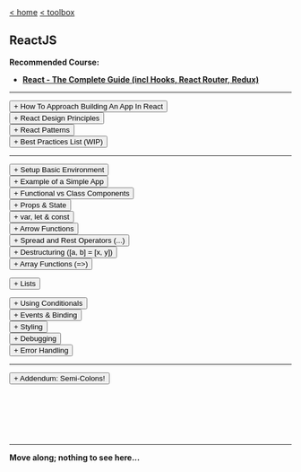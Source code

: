 <div style="display: inline-block;">
<a class="link" href="http://oclipa.github.io/">&lt; home</a>
<a class="link" href="http://oclipa.github.io/toolbox.html">&lt; toolbox</a>
</div> 

## ReactJS

**Recommended Course:**
   * **[React - The Complete Guide (incl Hooks, React Router, Redux)](https://www.udemy.com/course/react-the-complete-guide-incl-redux/)**

-------

<div>
<button type="button" class="collapsible">+ How To Approach Building An App In React</button>
<div class="content" style="display: none;" markdown="1">

**Based on: [https://reactjs.org/docs/thinking-in-react.html](https://reactjs.org/docs/thinking-in-react.html)**

1. Break data model into components that (ideally) only do one thing.
   * [Single Responsibility Principle](https://en.wikipedia.org/wiki/Single-responsibility_principle)
1. Break down UI into components, where each component matches one piece of the data model.
1. Arranage UI components into a hierarchy.
1. Build a static version of the hierarchy in React.
   * At this stage, use `props` rather than `state` (see "[What is the difference between state and props](https://reactjs.org/docs/faq-state.html#what-is-the-difference-between-state-and-props)").
   * Each component should only have a render() method (since it is static).
   * Generally, build bottom-up (i.e. low level of heirarchy first) and write tests as you build.
   * Data will be input as a `prop` into the top of the hierarchy, e.g. in index.js:
      * `ReactDOM.render(<App data="dataSource" />, document.getElementById('root'));`
1. Identify the minimum set of mutable (i.e. changeable) state required by the app.
   * [Don't Repeat Yourself Principle](https://en.wikipedia.org/wiki/Don%27t_repeat_yourself)
   * e.g. it is good for state to reference an array, but not the number of items in the array.
   * Three questions:
      * Is it passed in from a parent via props? If so, it probably isn’t state.
      * Does it remain unchanged over time? If so, it probably isn’t state.
      * Can you compute it based on any other state or props in your component? If so, it isn’t state.
1. Identify which component mutates, or owns, the state.
   * For each piece of state in your application:
      * Identify every component that renders something based on that state.
      * Find a common owner component (a single component above all the components that need the state in the hierarchy).
      * Either the common owner or another component higher up in the hierarchy should own the state.
      * If you can’t find a component where it makes sense to own the state, create a new component solely for holding the state and add it somewhere in the hierarchy above the common owner component.
   * The owner of the `state` will pass it to components that need it via `props`. 
   * Components that mutate state should avoid UI rendering.
1. Add inverse data flow (i.e. from lower hierarchy to higher).
   * Components should only update their own state.
   * Pass callbacks (e.g. `onChange` event) from higher components to lower components, which will fire when the state should be updated.  
   * The callbacks will call `setState()`.

</div>
</div>
<div>
<button type="button" class="collapsible">+ React Design Principles</button>
<div class="content" style="display: none;" markdown="1">

**Based on: [https://reactjs.org/docs/design-principles.html](https://reactjs.org/docs/design-principles.html)**

1. The key feature of React is composition of components.
   * Components should be able to be changed without affecting the rest of the codebase.
   * Components describe any composable behaviour, which includes rendering, lifecycle and state.
1. Resist adding features that can be implemented by clients.
   * [Minimal API Surface Area](https://www.youtube.com/watch?v=4anAwXYqLG8)
   * Only add out-of-scope features if it will avoid clients producing multiple solutions to the same problem.
1. Before deprecating a feature, always consider all use cases and communicate reasons and alternatives to clients.
1. If some pattern is hard to express in a declarative way, provide an imperative API.
1. If you can't identify a perfect API, provide a temporary subpar API (but it must be temporary).
1. Value API stability.
   * When something changes, there should be a clear (and preferably automated) migration path.
   * Deprecate APIs internally first, before deprecating them for clients (to allow validation).
   * Add deprecation warnings in the current major version and change the behaviour in the following major release.
   * Consider using [codemod](https://www.youtube.com/watch?v=d0pOgY8__JM) scripts for changes that require a lot of repetitive manual work.
1. Value interoperability.
   * Enable gradual adoption by allowing existing functionality to be wrapped by new functionality.
1. Perform the minimum amount of work before returning to React.
   * Allows React to schedule and split work.
1. Be renderer-agnostic
   * Don't assume the app will only run in a browser.
   * e.g. [https://reactnative.dev](React Native)
1. Aim for elegant APIs but prefer ugly APIs if they avoid work for the client.
   * Correct, performant and a good developer experience are more important than elegant.
1. Prefer boring code to clever code.
   * Avoid new internal abstractions.
   * Verbose code is easier to move around and change.
1. Use verbose name for APIs.
   * Make points of interaction highly visible and distinct.
   * Optimize for search (makes automated updates easier).
1. [Eat Your Own Dog Food](https://en.wikipedia.org/wiki/Eating_your_own_dog_food)
   * But be open to the idea that external clients may have other use cases.

</div>
</div>
<div>
<button type="button" class="collapsible">+ React Patterns</button>
<div class="content" style="display: none;" markdown="1">

There are many patterns that are considered important for React; certainly too many to list here.  

A good sources of information about React Patterns is:
   * [https://vasanthk.gitbooks.io/react-bits/](https://vasanthk.gitbooks.io/react-bits/)

Additional information can be found here:
   * [https://reactpatterns.com/](https://reactpatterns.com/)

Some examples of common patterns can be found here:
   * [https://github.com/reactjs/react-future/tree/master/07%20-%20Returning%20State](https://github.com/reactjs/react-future/tree/master/07%20-%20Returning%20State)

</div>
</div>
<div>
<button type="button" class="collapsible">+ Best Practices List (WIP)</button>   
<div class="content" style="display: none;" markdown="1">

**Taken from [https://medium.com/@konstankino/2019-reactjs-best-practices-design-patterns-516e1c3ca06a](https://medium.com/@konstankino/2019-reactjs-best-practices-design-patterns-516e1c3ca06a)**

* When using ReduxJS, split your Reducer code into smaller methods to avoid huge JSON within your Reducer.
* Consider using TypeScript in your apps if you do not do it already.
* Use the create-react-app generator to bootstrap your ReactJS app.
* Keep your code DRY. Don’t Repeat Yourself, but keep in mind code duplicate is NOT always a bad thing.
* Avoid having large classes, methods or components, including Reducers.
* Use more robust managers to manage application state, such as Redux.
* Use event synchronizer, such as Redux-Thunk, for interactions with your back end API.
* Avoid passing too many attributes or arguments. Limit yourself to five props that you pass into your component.
* Use ReactJS defaultProps and ReactJS propTypes.
* Use linter, break up lines that are too long.
* Keep your own jslint configuration file.
* Always use a dependency manager with a lock file, such as NPM or yarn.
* Test your commonly accessed code, code that is complex and prone to bugs.
* Write more tests that give more test coverage for your code with a little effort and test code to ensure its proper functioning.
* Every time you find a bug, make sure you write a test first.
* Use function-based components by starting to use React Hooks, a new ReactJS way to create state-full components.
* Use ES6 de-structuring for your props.
* Use conditional rendering.
* User `map()` to collect and render collections of components.
* Use partial components, such as `<>` … `</>`
* Name your event handlers with handle prefixes, such as `handleClick()` or `handleUpdate()`.
* Use `onChange` to control your inputs, such as `onChange={this.handleInputChange}`.
* Use JEST to test your ReactJS code.

</div>
</div>

-------

<div>
<button type="button" class="collapsible">+ Setup Basic Environment</button>
<div class="content" style="display: none;" markdown="1">

1. Install NodeJs: 
   * [https://nodejs.org](https://nodejs.org)
2. Install create-react-app: 
   * `sudo npm install create-react-app -g`
3. Create a new app: 
   * `create-react-app [app-name] [--scripts-version version]`
   * This will create a new sub-directory of the current directory called `app-name`.
   * `--scripts-version version` is optional; if not used, the latest version of create-react-app will be used.
4. In the new app directory, start the development server: 
   * `npm start`
   * This actually calls a bespoke command defined in package.json.

</div>
</div>
<div>  
<button type="button" class="collapsible">+ Example of a Simple App</button> 
<div class="content" style="display: none;" markdown="1">

### index.js 

**(boiler-plate code generated by create-react-app)**

```jsx
import React from 'react';
import ReactDOM from 'react-dom';
import './index.css';
import App from './App';
import * as serviceWorker from './serviceWorker';

ReactDOM.render(
  <React.StrictMode>
    <App />
  </React.StrictMode>,
  document.getElementById('root')
);

// If you want your app to work offline and load faster, you can change
// unregister() to register() below. Note this comes with some pitfalls.
// Learn more about service workers: https://bit.ly/CRA-PWA
serviceWorker.unregister();

```

### App.js 

**(created from template generated by create-react-app)**

```jsx
// imports ////////////////////////////////////////////////////

import React, { Component } from 'react';
import ReactDOM from 'react-dom';
import './App.css';
import Calculator from './Calculator/Calculator.js';

// App class //////////////////////////////////////////////////

class App extends Component {
  
  // application state ////////////////////////////////////////

  state = {
    algName: 'None',
    val1: 0,
    val2: 0
  };
  
  // event handlers and functions /////////////////////////////

  val1ChangedHandler = ( event ) => {
    this.setState( 
        {
          algName: "None",
          val1: event.target.value
        } 
      );
  };

  val2ChangedHandler = ( event ) => {
    this.setState( 
        {
          algName: "None",
          val2: event.target.value
        } 
      );
  };
  
  doCalculationHandler = ( event ) => {
    this.setState( 
        {
          algName: event.target.value
        } 
      );
  };

  // render ////////////////////////////////////////////////////

  render() {
    // local style /////////////////////////////////////////////
    const style = {
      backgroundColor: 'green',
      color: 'white',
      font: 'inherit',
      border: '1px solid blue',
      padding: '8px',
      cursor: 'pointer'
    };
    
    let a = this.state.algName;
    let v1 = this.state.val1;
    let v2 = this.state.val2;

    let calc = (<Calculator algName={a} val1={v1} val2={v2} />);

    return (
      <div className="App"> {/* required */} 
        <div className="inputs">
            <input type="text" 
                    onChange={(event) => 
                                this.val1ChangedHandler(event)} 
                    value={v1} />
            
            <input type="text" 
                    onChange={(event) => 
                                this.val2ChangedHandler(event)} 
                    value={v2} />
            
            <div className = "buttons">
              <button style={style} 
                      onClick={(event) => 
                                this.doCalculationHandler(event)}
                      value="add">Add</button>
              <button style={style} 
                      onClick={(event) => 
                                this.doCalculationHandler(event)}
                      value="subtract">Subtract</button>
            </div>
        </div>
        <div className="output">
          {calc}
        </div>
      </div>
    );
  }
}

export default App;
```

### Calculator/Calculator.js

**(created manually)**

```jsx
import React from 'react';
import './Calculator.css';

const calculator = (props) => {
    
    const algName = props.algName;
    const val1 = parseFloat(props.val1);
    const val2 = parseFloat(props.val2);
    
    let result = 0;
    
    if (algName === 'add') {
      result = val1 + val2;
    }
    else if (algName === 'subtract') {
      result = val1 - val2;
    }
    else if (algName === 'None') {
      return <span></span>
    }
    
    return (
        <span>Result = {result}</span>
    )
};

export default calculator;
```
</div>
</div>
<div>
<button type="button" class="collapsible">+ Functional vs Class Components</button>   
<div class="content" style="display: none;" markdown="1">

**Both Functional and Class components should start with an uppercase letter.**

-------

### Functional Component

```jsx
// ES5
function Welcome(props) {
  return <h1>Hello, {props.name}</h1>;
}

// ES6
const Welcome = (props) => {
  return <h1>Hello, {props.name}</h1>;
}
```

&nbsp;

* Functional components do not access props via `this`(e.g. `props.XY`).

Pros:

* Functional components are generally considered easier to read and test.
* Code tends to be smaller.
* It is easier to separate container and presentational components.
* There may be a performance boost in future React versions.

Cons:

* You cannot call setState() in a functional component.
   * As of React 16.8, you can use useState() but this only allows you to overwrite the state, rather than merging updates into the existing state.
* You cannot use lifecycle hooks in a functional component.
   * As of React 16.8, you can use useEffect() however this is not as fine-grained as lifecycle hooks.
   * useEffect() allows you to perform an action after render() has been called.

-------

**useEffect()**

* `import React, {useEffect} from 'react';`
* Takes a function that will run for every render cycle.
  * `useEffect( () => { somefunction; }); )`
* Can have multiple calls to useEffect in the same function (e.g. each reacting to different object).
* Essentially, componentDidMount and componentDidUpdate combined in one effect (see below).
* Controlled by passing an object (or array of objects) into the method and the method only reacts if the object has changed:
  * `useEffect( () => { somefunction; }, [props.somedata] ); )`
  * To have the method run only the first time an object is rendered, pass an empty array.
* To perform clean-up using useEffect, return a function:
  * `useEffect( () => { somefunction; }, [props.somedata] ); return () => { cleanupfunction } )`
  * Runs BEFORE the main useEffect function runs, but AFTER the (first) render cycle.

-------

### Class Component

```jsx
class Welcome extends React.Component {
  render() {
    return <h1>Hello, {this.props.name}</h1>;
  }
} 
```

* Class components must access state and props using `this`(e.g. `this.state.XY`).

* As a general of thumb, class components are preferred if you need fine-grained control of state, or you need actions performed outside of render() and you do not want to use React Hooks.

-------

**Class Component LifeCycle**

1. This is only available to Class components.
1. Lifecycle Hooks have nothing to do with React Hooks!

<a href="assets/reactjs-component-lifecycle.png" target="_blank" style="width: 80%"><img src="assets/reactjs-component-lifecycle.png" /></a>

<br/>[Original Image](https://twitter.com/dan_abramov/status/981712092611989509/photo/1)
&copy; Dan Abramov: [https://overreacted.io/](https://overreacted.io/)
<br/>[Interactive Version](http://projects.wojtekmaj.pl/react-lifecycle-methods-diagram/)

* **Mounting**
   1. `constructor()`
      * Call super(props)
      * Use to set up state
      * Don't cause Side-Effects
   1. `getDerivedStateFromProps(props, state)`
      * Sync state with props
      * Very niche case
      * Don't cause Side-Effects
   1. `render()`
      * Prepare and Structure your JSX code
      * Don't do any actions that will block the rendering process.
      * Only completes after render() has been called for all children.
   1. `componentDidMount()` &lt;-- Commonly used
      * Very common 
      * Can cause Side-Effects (e.g. send http requests)
      * Don't update state (at least, not synchronously)
   1. `componentWillMount()`
      * Available but deprecated
      * Do not use

* **Updating**
   1. `getDerivedStateFromProps(props, state)`
      * See above
   1. `componentWillReceiveProps(props)`
      * Available but deprecated
      * Do not use
   1. `shouldComponentUpdate(nextProps, nextState)` &lt;-- Commonly used
      * Used to cancel update process
      * Typically used for performance reasons (if used carefully)
   1. `render()`
      * See above
   1. `getSnapshotBeforeUpdate(prevProps, prevState)`
      * Another niche method
      * Last minute DOM operations (e.g. getting current scrolling position of user)
      * Don't cause Side-Effects
   1. `componentWillUpdate()`
      * Available but deprecated
      * Do not use
   1. `componentDidUpdate()` &lt;-- Commonly used
      * Can cause Side-Effects (e.g. send http requests)
      * Don't update state (at least, not synchronously)

* **Unmounting (clean-up)**
   * `componentWillUnmount()`
   
* **Other**
   * `componentDidCatch()

</div>
</div>

<div>
<button type="button" class="collapsible">+ Props & State</button>   
<div class="content" style="display: none;" markdown="1">

There are two approaches to handling application state:
   * `state`
   * `props`

-------

**state**

* `state`, as the name suggests, records the current state of a **class** component.
* Not all components need to have state (it can be maintained by a parent component).
* The `state`object is defined at the top of the class definition:

```jsx
import React, { Component } from 'react';
import Town from 'Town';

class App extends Component {
  state = {
    persons: [
      { name: 'Fred', age: 40 },
      { name: 'Wilma', age: 35 },
      { name: 'Barney', age: 38 },
    ],
    location: 'Bedrock'
  };
  
  ...
  
  render() {
    return (
      <Town
        name={this.state.location}
        persons={this.state.persons}
        clicked={this.deleteOldestHandler}
      />
    );
  }
}
```

&nbsp;

* In class components, state should be updated using the [`setState()`](https://reactjs.org/docs/react-component.html#setstate) function; it should never be updated directly (e.g. do not use `this.state.name = newName`).
* Be aware that `setState()` is [asynchronous](https://medium.com/@wereHamster/beware-react-setstate-is-asynchronous-ce87ef1a9cf3).  Calling `setState()` should be considered a request that React may ignore.  This is particularly true if `setState()` is called multiple times in the same update cycle; later calls may overwrite earlier ones. 
* In addition, it is good practice to only ever change state properties immutably.  This can be achieved by making a copy of the property to be updated, updating the copy and then overwriting the original property, e.g.

```jsx
deleteOldestHandler = () => {
  // create a copy of the person array
  // using the spread operator
  const persons = [...this.state.persons];

  // sort the array by increasing age and 
  // remove the last person
  persons.sort((a, b) => a.age - b.age).pop();
  
  // overwrite the old array with the new one.
  this.setState({persons: persons});
}
```

-------

**props**

* Unlike `state`, both Class components and Functional components can access the `props` object.
   * For Class components, this is done use the `this` keyword: `persons = this.props.persons;`.
   * For Functional components, the `props` object is passed in as a function parameter: `const Town = (props) => { persons = props.persons; }`
* The `props` object is read-only.  It is created from the tag parameters for the component: `<Town persons={persons} />`.
* Since props cannot be updated, the only way to update the state is via callbacks passed via the `props` object.  In this way, the parent object both owns the state and is responsible for updating it.

```jsx
import React from 'react';

const Town = (props) => { 
  return (
    <div>
      <h1>Name: {props.name}</h1>
      <h1>Occupants: {props.persons.length}</h1>
      <button onClick={props.clicked}>
        Remove Oldest Person
      </button>
    </div>
  );
}

export default Town;
```

-------

**useState()**

* The one important caveat to the above is that, since React 16.8, functional components can call `useState()` to update the state.
* This method only allow the entire state to be overwritten; it does not allow specific properties to be updated.
* However, can have multiple calls to `useState` in the same functional class.
* `useState` returns an array with exactly two elements.
   * The first element is the current state.
   * The second element will always be a function that allows the state to be updated.

```jsx
import React, { useState } from 'react';

const App = props => {
  const [pState, setPState] = useState({
    persons: [
      { name: 'Fred', age: 40 },
      { name: 'Wilma', age: 35 },
      { name: 'Barney', age: 38 },
    ]  
  });
  
  // add location separately
  const [lState, setLState] 
          = useState(
              {
                location: 'Bedrock'
              }
            );
  
  // add some other random object
  useState('another value');

  // function within a function
  const nameHandler = () => {
    setPState({
      persons: [
        { name: 'Betty', age: 34 },
        { name: 'Wilma', age: 35 },
        { name: 'Barney', age: 38 },
      ]
    });
  }
  
  setLState(
    {location: 'Granitetown'}
  );
  
  return (
    <div>
      <h1>
        Hi {pState.persons[0].name}
      </h1>
      <button onClick={nameHandler}>
        Switch Name
      </button>
    </div>
  )
}
```
</div>
</div>

<div>
<button type="button" class="collapsible">+ var, let &amp; const</button>   
<div class="content" style="display: none;" markdown="1">

`var`- creates a variable; doesn't differentiate between variables and constants.

`let`- is basically the same as `var`; use this if a variable is actually variable.

`const`- use this if a variable never changes (i.e. is constant).

With the release of ES6, avoid using `var`.

</div>
</div>

<div>
<button type="button" class="collapsible">+ Arrow Functions</button>   
<div class="content" style="display: none;" markdown="1">

"Traditional" Function (ES5):

```jsx
function myFunc() {
  console.log(arguments);
  return ...
}
```

Arrow Function (ES6):

```jsx
const myFunc = (args) => ({
  console.log(args);
  ...
})
```

Differences:
* Arrow functions avoid problems with `this` keyword (always refers to the enclosing context).
* Arrow functions have an implicit return, so the `return` keyword does not need to be used, however the function block must be wrapped in parantheses (if nothing is being returned, the parantheses can be left out).
* Arrow functions cannot be [hoisted](https://www.w3schools.com/js/js_hoisting.asp), unlike the ES5 function.
* Arguments must be explicitly passed into arrow functions (the `arguments` object is only available to ES5 functions).
* Cannot use arrow functions as constructors or methods (see below).

-----

**Digression: What is the difference between a method and a function?**

The difference between a method and a function (in javascript) is that: 
   * functions are called in isolation (e.g. `someFunction()`)
   * methods are only called from other objects (e.g. `someObject.someFunction()`)

e.g.

```jsx
    var object = {
      myMethod: function() {
        console.log("What am I?");
      }
    };
    
    object.myMethod(); // method call
    
    var myFunc = object.myMethod; 
    myFunc();          // function call
```
For those coming from languages such as C#, it may be useful to think of functions as private and methods as public.
</div>
</div>

<div>
<button type="button" class="collapsible">+ Spread and Rest Operators (...)</button>   
<div class="content" style="display: none;" markdown="1">

Both Spread and Rest use the same operator: `...`

-----

**Spread:**
   * Used to split up (i.e. spread) array elements OR object properties.

```jsx
// create new array by splitting the old 
// array and adding objects a and b

const newArray = [...oldArray, a, b];

// create new object by splitting up the 
// old object into properties and adding 
// a new property (newProp).
// If oldObject already contains newProp, 
// the old value will be overwritten.

const newObject = ({ ...oldObject, 
                           newProp: 5 })
```

-----

**Rest:**
   * Used to merge a list of elements into an array.
   * Name comes from ability to merge "the rest of the elements" into an array.

An example of the general case is:

```jsx
var dogPref = ["Dogs" , "Like" , "Bones"];
const [animal , ...pref] = dogPref;
console.log(animal); // Dogs
console.log(pref); // [ "Like", "Bones"]
```

A more common case is for handling arguments passed to a function:

```jsx
// args can be an unlimited list of 
// arguments.
// The rest operator merges all of the 
// arguments into an array.

function sortArgs(...args) {
   return args.sort();
}
```
</div>
</div>
<div>
<button type="button" class="collapsible">+ Destructuring ([a, b] = [x, y])</button>   
<div class="content" style="display: none;" markdown="1">

The [destructuring assignment](https://developer.mozilla.org/en-US/docs/Web/JavaScript/Reference/Operators/Destructuring_assignment) syntax is a JavaScript expression that makes it possible to unpack values from arrays, or properties from objects, into distinct variables.

For arrays:

```jsx
let a, b, rest;
[a, b] = [10, 20];

console.log(a);
// expected output: 10

console.log(b);
// expected output: 20

[a, b, ...rest] = [10, 20, 30, 40, 50];

console.log(rest);
// expected output: Array [30,40,50]
```

There is a similar syntax for objects (simply replaces `[]` with `{}`): 

```jsx
{name} = {name:'Max', age: 28};
console.log(name); // Max
console.log(age); // undefined

// The following component declarations 
// are equivalent:

function Greeting(props) {
  return <div>Hi {props.name}!</div>;
}

function Greeting({name}) {
  return <div>Hi {name}!</div>;
}

function Greeting({name, ...restProps}) {
  return <div>Hi {name}!</div>;
}
```
</div>
</div>
<div>
<button type="button" class="collapsible">+ Array Functions (=>)</button>   
<div class="content" style="display: none;" markdown="1">

**[`map()`](https://developer.mozilla.org/en-US/docs/Web/JavaScript/Reference/Global_Objects/Array/map)**

* Applies a function to each element in an array and returns a new array with the result.

```jsx
const array1 = [1, 4, 9, 16];

// pass a function to map
const map1 = array1.map(x => x * 2);

console.log(map1);
// expected output: Array [2, 8, 18, 32]
```

-----

**[`find()`](https://developer.mozilla.org/en-US/docs/Web/JavaScript/Reference/Global_Objects/Array/find)** 

* Returns the **first** element in an array that matches the testing function. 

```jsx
const array1 = [5, 12, 8, 130, 44];

const res = array1.find(element => 
                          element > 10);

console.log(res);
// expected output: 12
```

-----

**[`findIndex()`](https://developer.mozilla.org/en-US/docs/Web/JavaScript/Reference/Global_Objects/Array/findIndex)**

* Returns the index of the **first** element in an array that matches the testing function. 

```jsx
const array1 = [5, 12, 8, 130, 44];

const isLarge = (element) => 
                    element > 13;

console.log(array1.findIndex(isLarge));
// expected output: 3
```

-----

**[`filter()`](https://developer.mozilla.org/en-US/docs/Web/JavaScript/Reference/Global_Objects/Array/filter)** 

* Returns a new array that only contains elements of the input array that match the testing function. 

```jsx
const words = ['spray', 'limit', 'elite', 
                'enflame', 'dutiful', 
                'present'];

const res = words.filter(word => 
                          word.length > 6);

console.log(res);
// expected output: 
// Array ["enflame", "dutiful", "present"]
```

-----

**[`reduce()`](https://developer.mozilla.org/en-US/docs/Web/JavaScript/Reference/Global_Objects/Array/reduce)** 

* Applies a [reducer](https://www.robinwieruch.de/javascript-reducer) function to each element of an array, resulting in a single output value.

```jsx
const array1 = [1, 2, 3, 4];
const reducer = (total, currentValue) => 
                      total + currentValue;

// 1 + 2 + 3 + 4
console.log(array1.reduce(reducer));
// expected output: 10

// 5 + 1 + 2 + 3 + 4
console.log(array1.reduce(reducer, 5));
// expected output: 15
```

-----

**[`concat()`](https://developer.mozilla.org/en-US/docs/Web/JavaScript/Reference/Global_Objects/Array/concat)** 

* Returns a new array that is a concatenation of two or more arrays (using a shallow copy).
* Syntax 1: `array1.concat[array2, array3, ...arrayN]`

```jsx
const letters = ['a', 'b', 'c'];
const numbers = [1, 2, 3];

letters.concat(numbers);
// result in ['a', 'b', 'c', 1, 2, 3]
```

&nbsp;

* Syntax 2: `array1.concat[value1[, value2[, ...[, valueN]]]]`

```jsx
const letters = ['a', 'b', 'c'];

const result = letters.concat(1, [2, 3]);

console.log(result); 
// results in ['a', 'b', 'c', 1, 2, 3]
```

-----

**[`slice()`](https://developer.mozilla.org/en-US/docs/Web/JavaScript/Reference/Global_Objects/Array/slice)** 

* Returns a new array containing a shallow copy of the selected elements of an array.
* Syntax: `slice[inclusive begin, exclusive end]`

```jsx
const animals = ['ant', 'bison', 
                  'camel', 'duck', 
                  'elephant'];

console.log(animals.slice(2));
// expected output: 
// Array ["camel", "duck", "elephant"]

console.log(animals.slice(2, 4));
// expected output: 
// Array ["camel", "duck"]

console.log(animals.slice(1, 5));
// expected output: 
// Array ["bison", "camel", "duck", "elephant"]
```

-----

**[`splice()`](https://developer.mozilla.org/en-US/docs/Web/JavaScript/Reference/Global_Objects/Array/splice)** 

* Changes the contents of an array by removing or replacing existing elements and/or adding new elements [in place](https://en.wikipedia.org/wiki/In-place_algorithm) (i.e. it does not create a new array).
* Syntax: `let arrDeletedItems = array.splice(start[, deleteCount[, item1[, item2[, ...]]]])`

```jsx
const months = ['Jan', 'March', 
                'April', 'June'];
months.splice(1, 0, 'Feb');
// inserts at index 1

console.log(months);
// expected output: 
// Array ["Jan", "Feb", "March", 
//          "April", "June"]

months.splice(4, 1, 'May');
// replaces 1 element at index 4

console.log(months);
// expected output: 
// Array ["Jan", "Feb", "March", 
//          "April", "May"]
```

</div>
</div>
<div>
  
<button type="button" class="collapsible">+ Lists</button>   
<div class="content" style="display: none;" markdown="1">

List items must always have a `key` property.  Note that using `index` as the `key` is not recommended, since it is an intrinsic part of the list, rather than part of the objects in the list.

```jsx
deleteHandler = (personIndex) => {
  // create copy of array 
  // before manipulating it.
  const persons = [...this.state.persons];
  persons.splice(personIndex, 1);
  this.setState({persons: persons});
}

render() {
  // create list of persons using map()
  return this.state.persons.map(
    (person, index) => {
      return <Person 
        click={() => this.deleteHandler(index)}
        name={person.name} 
        age={person.age}
        key={person.id} />
    }
  );
}
```

</div>
</div>

<div>
<button type="button" class="collapsible">+ Using Conditionals</button>   
<div class="content" style="display: none;" markdown="1">

* Conditional statements take advantage of the fact that you can inject javascript into jsx using single curly braces `{}`.
* Having said that, inside jsx, only ternary expressions are available (`test ? a : b`).

```jsx
import React, { Component } from 'react';
import Town from 'Town';

class App extends Component {
  togglePersonsHandler = () => {
    const doesShow = this.state.showPersons;
    this.setState({showPersons: !doesShow});
  }

  render() {
    return (
      <div>
        { this.state.showPersons ? 
          <div>
            ...
          </div> : null
        }
      </div>
    );
  };
}
```

&nbsp;

* Alternatively, the following is a more elegant (and recommended) approach:

```jsx
import React, { Component } from 'react';
import Town from 'Town';

class App extends Component {
  togglePersonsHandler = () => {
    const doesShow = this.state.showPersons;
    this.setState({showPersons: !doesShow});
  }

  render() {
    let persons = null;
    
    if (this.state.showPersons) {
      persons = (
          <div>
            ...
          </div> 
      )
    }
    
    return (
      <div>
        {persons}
      </div>
    );
  };
}
```

</div>
</div>

<div>
<button type="button" class="collapsible">+ Events &amp; Binding</button>   
<div class="content" style="display: none;" markdown="1">

**Event Handlers**

The following is an example of a basic implementation of an event handler:

```jsx
class App extends Component {

  // naming convention: 
  // [verb] + [noun] + "Handler"
  // ([noun] + [verb] + "Handler")
  switchNameHandler = () => {
    console.log('Was clicked!');
  }
  
  render() {
    return (
      <button 
        onClick={this.switchNameHandler}>
          Switch Name
      </button>
    );
  }
}
```
Note that we only register a reference to the event handler (`this.switchNameHandler`) with the event, rather than registering it as a method (`this.switchNameHandler()`).  If it were registered as a method, it would be invoked immediately upon registration (due to the `()`), rather than waiting until the event is triggered.

If you need to pass the event handler to a child component (which is a common use case), the handler is registered as a property of the child component:

```jsx
  render() {
    return (
      <Person 
        name={this.state.persons[1].name} 
        age={this.state.persons[1].age} 
        click={this.switchNameHandler} />
    );
  }
```
If you need to pass a value to the event handler, there are two approaches:
   * The `bind()` method.
   * An anonymous function.

**`bind()` method**

By calling the `bind()` method on the handler, a value can be passed as an argument.

```jsx
  switchNameHandler = (newName) => {
    this.setState( {
      persons: [
        { name: 'Fred', age: 40 },
        { name: newName, age: 35 },
        { name: 'Barney', age: 38 },
      ],
    } );
  }
  
  render() {
    return (
      <button 
        onClick={
          this.switchNameHandler.bind(this, 'Betty')
        }>Switch Name</button>
    );
  }
```

**Anonymous function**

```jsx
  render() {
    return (
      <button 
        onClick={
          () => this.switchNameHandler('Betty')
        }>Switch Name</button>
    );
  }
```
Note that in this case `()` must be added to the event handler, since we are registering a reference to the anonymous function, rather than the event handler itself.  This means that we can pass data to the event handler. 

&nbsp;

Of the two approaches, **the `bind()` method is generally the most efficient**, so it is recommended to use this rather than the anonymous function.

&nbsp;

-----

**Two-Way Binding**

Two-way binding means that when something in the browser changes something in the data store, that change is immediately reflected in the browser.

To achieve this, in addition to passing an event handler to the child, which allows the child to trigger an update of the state, the child also receives the updated state via `props`.

In the following example, the sequence of actions is:

1. `App` renders `Person` while passing it the `state` (via `props`) and a `nameChangedHandler` event handler. 
1. `Person` renders `props.name` and registers the `nameChangedHandler` event handler with the `onChange` event for the `<input>`field.
1. The `<input>` field in `Person` is updated by the user, triggering the `onChange` event.
1. The `nameChangedHandler` receives the updated element (i.e. `<input>`) via `event.target`, and updates the `state` with the value of `value`.
1. `App` then renders `Person` again, passing it the updated `state`.
1. `Person` renders the updated `props.name`.
1. And the cycle repeats...

*App.js*
```jsx
class App extends Component {

  nameChangedHandler = (event) => {
    this.setState( {
      persons: [
        { name: 'Fred', age: 40 },
        { name: event.target.value, age: 35 },
        { name: 'Barney', age: 38 },
      ],
    } );
  }
  
  render() {
    return (
      <Person 
        name={this.state.persons[1].name} 
        age={this.state.persons[1].age} 
        click={this.switchNameHandler}
        changed={this.nameChangedHandler} />
    );
  } 
}
```
*Person.js*

```jsx
const person = (props) => {
  return (
    <div>
      <p>{props.name}</p>
      <input 
        type="text" 
        onChange={props.changed} 
        value={props.name}/>
    </div>
  )
};
```
</div>
</div>

<div>
<button type="button" class="collapsible">+ Styling</button>   
<div class="content" style="display: none;" markdown="1">

There are several approaches to styling React pages:
   * Inline
   * Stylesheets
   * Dynamic
   * Radium
   * styled-components
   * CSS modules

&nbsp;

-----

**Inline**

This means that the styles are added to tags in the `render()` method using the inline `style` property.  In this case, the styles are scoped to the component.

```jsx
class App extends Component {
  render() {
    const style = {
      backgroundColor: '#fff',
      width: '60%',
      border: '1px solid #eee',
      boxShadow: '0 px 3px #ccc',
      cursor: 'pointer'
    };
    
    return (
      <div style={style}>
        ...
      </div> 
    );
  } 
}
```
Note that there are 3 differences between this approach and standard CSS syntax:
   * Hypenated names are not supported, so `background-color`becomes `backgroundColor`. 
   * Properties are separated by commas, rather than semi-colons.
   * Property values are enclosed in single quotes.

Some CSS features are quite difficult to implement using this approach (e.g. `:hover`).

&nbsp;

-----

**Stylesheets**

There are two important things to be aware of when using an imported stylesheet in React:
   * CSS class names for tags are identified using `className` not `class` (because "html" in React is actually JSX, where `class` already has a different meaning).
   * Imported CSS is globally scoped, so implementing a style for `button`, for example, will affect every button in the app. 

*Person.css*

```css
.Person {
  background-color: #fff;
  width: 60%;
  border: 1px solid #eee;
  box-shadow: 0 px 3px #ccc;
  cursor: pointer;
}
```
*Person.js*

```jsx
import './Person.css';

const person = (props) => {
  return (
    <div className="Person">
      ...
    </div>
  )
};
```

&nbsp;

-----

**Dynamic**

Dynamic-styling essentially means using JSX features to replace the style identifiers with variables that can be generated on the fly.

*App.css*

```css
.App {
  text-align: center;
}

.red {
  color: red;
}

.bold {
  font-weight: bold;
}
```
*App.js*

```jsx
class App extends Component {
  render() {
    const style = {
      backgroundColor: '#fff'
    };
    
    // dynamically change backgroundColor
    if (this.state.showPersons) {
      style.backgroundColor: 'green';
    }
    
    // dynamically change text
    const classes = [];
    if (this.state.persons.length <= 2) {
      classes.push('red'); // classes = ['red']
    }
    if (this.state.persons.length <= 1) {
      classes.push('bold'); // classes = ['red', 'bold']
    }
    
    return (
      <div className={classes.join(' ')}>
        <button style={style}>Click Me!</button>
        ...
      </div> 
    );
  } 
}
```

&nbsp;

-----

**Radium**

Radium allows inline styles to be used with pseudo-selectors and media queries. It is an example of a Higher Order Component.

* Install: `npm install radium;`
* Import: `import Radium from 'radium';`

To use Radium, wrap the component with Radium when exporting:

`export default Radium(App);`

And wrap the entire App with `<StyleRoot>` tags:

*App.js*

```jsx
import Radium, { StyleRoot } from 'radium';

class App extends Component {
  render() {
    return (
      <StyleRoot>
        <div>
          <Person />
          <Person />
          <Person />
        </div>
      </StyleRoot>
    )
  }
}
```
*Person.js*

```jsx
import Radium from 'radium';

const person = (props) => {
  const style= {
    backgroundColor: 'green',
    color: 'white',
    cursor: 'pointer',
    
    // support for :hover and 
    // @media enabled by Radium
    
    ':hover': {       
      backgroundColor: 'lightgreen'
      color: 'black'
    },
    '@media (min-width: 500px)': {
      width: '450px';
    }
  };
  
  if (props.showPersons) {
    style[':hover'] = {
      backgroundColor: 'salmon'
      color: 'black'
    };
  }
  
  return (
    <div style={style}>
      ...
    </div>
  )
};

export default Radium(Person);
```

&nbsp;

-----

**styled-components**

See: [https://styled-components.com/](https://styled-components.com/)

* Install: `npm install styled-components;`
* Import: `import styled from 'styled-components';`

* Syntax: ```const Button = styled.button`[css styles]`; ```

This syntax is an example of using [tagged template literals](https://developer.mozilla.org/en-US/docs/Web/JavaScript/Reference/Template_literals#Tagged_templates).

All styled methods return a React component.

*Person.js*

```jsx
import styled from 'styled-components';

const StyledDiv = styled.div``
      background-color: ${props => props.alt ? 'red' : 'green'};
      color: white;
      cursor: pointer;
      
      &:hover {
        background-color: lightgreen;
        color: black;
      }

      @media (min-width: 500px) {
        width: '450px';
      }
    ``

const person = (props) => {
  return (
    <StyledDiv alt={props.showPersons}>
      ...
    </StyledDiv>
  )
};

export default Person;
```

&nbsp;

-----

**CSS modules**

The advantage of CSS modules is that they allow you to put styles in CSS files but ensure they are scoped to the current component.

Assuming you are using v2 or higher of create-react-app, you basically just need to move your CSS to files with a `.module.css` extension and then import the styles as an object.

When the `.module.css` file is imported into a component, the classes are assigned random names, which means that, as long as they are accessed from the styles object, they are only accessible in the current component.

If you do want a CSS class with global scope, you can prefix it with `:global` (e.g. `:global .Post { ... }`) 

*MyComponent.module.css*

```css
.myStyle {
  color: #fff
}
```
*MyComponent.js*

```jsx
import React from 'react'
import styles from 'MyComponent.module.css'

export default () => (
  <div className={styles.myStyle}>
    We are styled!
  </div>)
```
For further details about enabling CSS modules, see here:
* [https://stackoverflow.com/questions/50234890/how-to-use-css-modules-with-create-react-app](https://stackoverflow.com/questions/50234890/how-to-use-css-modules-with-create-react-app)

For further details about CSS modules in general, see here:
* [https://github.com/css-modules/css-modules](https://github.com/css-modules/css-modules)

</div>
</div>

<div>
<button type="button" class="collapsible">+ Debugging</button>   
<div class="content" style="display: none;" markdown="1">

* Simplest: Use Chrome Developer Tools (OPTION + CMD + i)
   * Can combine with React Developer Tools Extension: [https://chrome.google.com/webstore/search/react%20developer%20tools?hl=en](https://chrome.google.com/webstore/search/react%20developer%20tools?hl=en)
* Alternatively, use the "Debugger for Chrome" extension in Visual Studio Code.
</div>
</div>
<div>
<button type="button" class="collapsible">+ Error Handling</button>   
<div class="content" style="display: none;" markdown="1">

Use the ErrorBoundary component to catch errors thrown by components.
   * Caveat: ErrorBoundary does not work in event handlers; in this case use try/catch

```jsx
import React, { Component } from 'react';

class ErrorBoundary extends Component {
  constructor(props) {
    super(props);
    this.state = {
      hasError: false,
      message: ''  
    }
  }

  // Can be used for both client- and 
  // server-side.
  // Is called in "render phase" when the 
  // DOM has not yet been updated.
  // Should be used for rendering a 
  // fallback UI.
  static getDerivedStateFromError(error) {
    // Update state so the next render will 
    // show the fallback UI.
    return { hasError: true };
  }
  
  // Can only be used on the client-side.
  // Is called during the "commit phase" when 
  // the DOM has already been updated.
  // Should be used for something like 
  // error reporting.
  componentDidCatch = (error, info) => {
    this.setState(
      {
        hasError: true, 
        message: error
      }
    );
    //logStackToService(info.componentStack);
  }
  
  render() {
    if (this.state.hasError) {
      return <h1>{this.state.message}</h1>;
    }

    return this.props.children;
  }
}

export default ErrorBoundary;
```

Usage:

```html
<ErrorBoundary>
  <MyWidget />
</ErrorBoundary>
```

For imperative code, use try/catch:

```jsx
try {
  showButton();
} catch (error) {
  // ...
}
```
</div>
</div>

-----

<div>
<button type="button" class="collapsible">+ Addendum: Semi-Colons!</button>   
<div class="content" style="display: none;" markdown="1">

Summarized from:
* [https://news.codecademy.com/your-guide-to-semicolons-in-javascript/](https://news.codecademy.com/your-guide-to-semicolons-in-javascript/).

Javascript is pretty flexible when it comes to the presence (or lack) of semi-colons, but there are some pitfalls.  If you following these guidelines, you shouldn't encounter any issues:

**Required**

Always put semi-colons after statements:

```jsx
var i;                        // variable declaration
i = 5;                        // value assignment
i = i + 1;                    // value assignment
i++;                          // same as above
var x = 9;                    // declaration & assignment
var fun = function() {...};   // var decl., assignmt, func. defin.
alert("hi");                  // function call
```

Strictly speaking, semi-colons are not required in these cases unless the statements are on the same line (e.g. `var i = 0; i++;`), but it is good practice to include them.

**Not Required**

Don't need to put semi-colons after a curly bracket *unless* something is being assigned (e.g. `var obj = {};`):

```jsx
if  (...) {...} else {...}
for (...) {...}
while (...) {...}

// function statement; no assignment so no semi-colon required: 
function (arg) { /*do this*/ }
```

In these cases, adding a semi-colon is harmless, but it is good practice to leave them out.

**Avoid**

After the closing parenthensis of an `if`, `for`, `while` or `switch` statement:

```jsx
if (0 === 1); { alert("hi") }

// equivalent to:

if (0 === 1) /*do nothing*/ ;
alert ("hi");
```

&nbsp;

**Exceptions**

* The closing parenthensis of a `do...while` loop must be terminated with a semi-colon:

`do {...} while (...);`

* The closing parenthensis of a Self-Executing Function:

```jsx
(function (parameters) {
    // Function body
})(parameters);
```

&nbsp;

* Inside the `()` of a `for` loop, semicolons only go after the first and second statement, never after the third:

```jsx
for (var i=0; i < 10; i++)  {/*actions*/}       // correct
for (var i=0; i < 10; i++;) {/*actions*/}       // SyntaxError
```

&nbsp;

&nbsp;

-----

**Digression: What is a Self-Executing Function?**

Self-Executing Functions (a.k.a Immediately Invoked Function Expressions) are functions which are invoked immediately after being defined, i.e. they don't need to be explicitly called elsewhere in the code.

The general form is `(function(){ })();`.  
   * The parentheses around the function are to ensure that the code within the function is contained in the private scope of the function.
   * The parentheses at the end of the function are what invokes the function.
</div>
</div>

&nbsp;

&nbsp;

&nbsp;

------
**Move along; nothing to see here...**

<script type="text/javascript">

    function loadCSS(filename){ 

       var file = document.createElement("link");
       file.setAttribute("rel", "stylesheet");
       file.setAttribute("type", "text/css");
       file.setAttribute("href", filename);
       document.head.appendChild(file);
    }

    //just call a function to load your CSS
    //this path should be relative your HTML location
    loadCSS("../collapse.css");

    var coll = document.getElementsByClassName("collapsible");
    var i;

    for (i = 0; i < coll.length; i++) {
      coll[i].addEventListener("click", function() {
        this.classList.toggle("active");
        var content = this.nextElementSibling;
        if (content.style.display === "block") {
          content.style.display = "none";
        } else {
          content.style.display = "block";
        }
      });
    }

</script>

